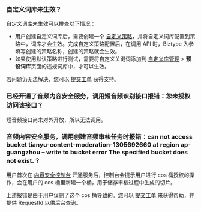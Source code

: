 ### 自定义词库未生效？
自定义词库未生效可以排查以下情况：
- 用户创建自定义词库后，需要创建一个 [自定义策略](https://cloud.tencent.com/document/product/1219/45523#step4)，并将自定义词库配置到策略中，词库才会生效。完成自定义策略配置后，在调用 API 时，Biztype 入参填写创建的策略名称，创建的策略就会生效。
- 如果使用默认策略进行测试，需要将自定义关键词添加到 [自定义库管理](https://console.cloud.tencent.com/cms/audio/lib) > **预设词库**页面的违规词库中，才可以生效。

若问题仍无法解决，您可以 [提交工单](https://console.cloud.tencent.com/workorder/category) 获得支持。


### 已经开通了音频内容安全服务，调用短音频识别接口报错：您未授权访问该接口？
短音频接口尚未对外开放，所以无法调用。

### 音频内容安全服务，调用创建音频审核任务时报错：can not access bucket tianyu-content-moderation-1305692660 at region ap-guangzhou – write to bucket error The specified bucket does not exist.？

用户首次在 [内容安全控制台](https://console.cloud.tencent.com/cms/audio/overview) 开通服务后，控制台会提示用户进行 cos 桶授权的操作，会在用户的 cos 桶里新建一个桶，用于储存审核过程中生成的切片。

上述报错是由于用户误删了这个 cos 桶导致的。您可以  [提交工单](https://console.cloud.tencent.com/workorder/category)  来获得帮助，并提供 RequestId 以供后台查询。


